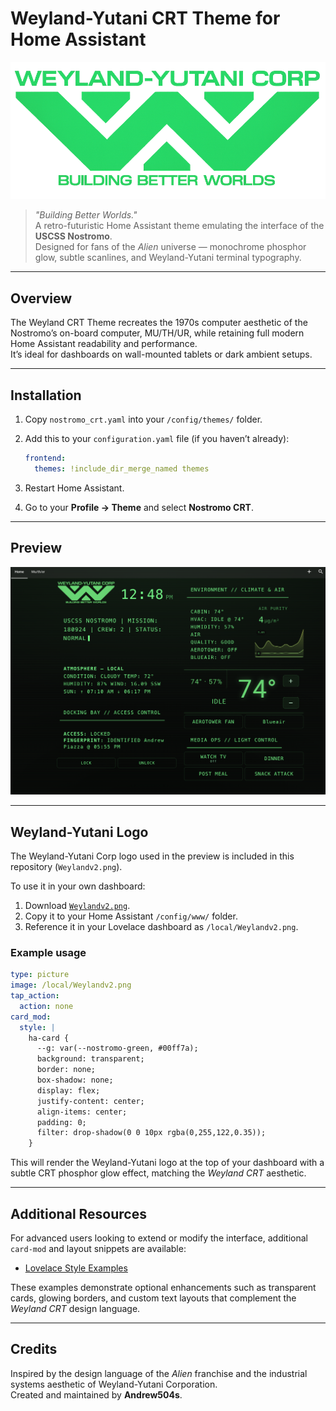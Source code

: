 # Weyland-Yutani CRT Theme for Home Assistant

![Weyland-Yutani Logo](Weylandv2.png)

> *"Building Better Worlds."*  
> A retro-futuristic Home Assistant theme emulating the interface of the **USCSS Nostromo**.  
> Designed for fans of the *Alien* universe — monochrome phosphor glow, subtle scanlines, and Weyland-Yutani terminal typography.

---

## Overview

The Weyland CRT Theme recreates the 1970s computer aesthetic of the Nostromo’s on-board computer, MU/TH/UR, while retaining full modern Home Assistant readability and performance.  
It’s ideal for dashboards on wall-mounted tablets or dark ambient setups.

---

## Installation

1. Copy `nostromo_crt.yaml` into your `/config/themes/` folder.  
2. Add this to your `configuration.yaml` file (if you haven’t already):

   ```yaml
   frontend:
     themes: !include_dir_merge_named themes
   ```

3. Restart Home Assistant.  
4. Go to your **Profile → Theme** and select **Nostromo CRT**.

---

## Preview

![Theme Preview](Weyland.png)

---

## Weyland-Yutani Logo

The Weyland-Yutani Corp logo used in the preview is included in this repository (`Weylandv2.png`).

To use it in your own dashboard:

1. Download [`Weylandv2.png`](Weylandv2.png).  
2. Copy it to your Home Assistant `/config/www/` folder.  
3. Reference it in your Lovelace dashboard as `/local/Weylandv2.png`.

### Example usage
```yaml
type: picture
image: /local/Weylandv2.png
tap_action:
  action: none
card_mod:
  style: |
    ha-card {
      --g: var(--nostromo-green, #00ff7a);
      background: transparent;
      border: none;
      box-shadow: none;
      display: flex;
      justify-content: center;
      align-items: center;
      padding: 0;
      filter: drop-shadow(0 0 10px rgba(0,255,122,0.35));
    }
```

This will render the Weyland-Yutani logo at the top of your dashboard with a subtle CRT phosphor glow effect, matching the *Weyland CRT* aesthetic.

---

## Additional Resources

For advanced users looking to extend or modify the interface, additional `card-mod` and layout snippets are available:

- [Lovelace Style Examples](Lovelace_Style_Examples.md)

These examples demonstrate optional enhancements such as transparent cards, glowing borders, and custom text layouts that complement the *Weyland CRT* design language.

---

## Credits

Inspired by the design language of the *Alien* franchise and the industrial systems aesthetic of Weyland-Yutani Corporation.  
Created and maintained by **Andrew504s**.
